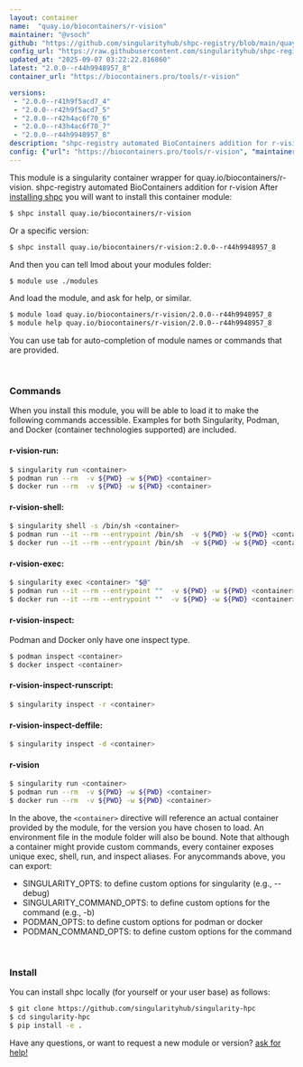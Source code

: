 ```yaml
---
layout: container
name:  "quay.io/biocontainers/r-vision"
maintainer: "@vsoch"
github: "https://github.com/singularityhub/shpc-registry/blob/main/quay.io/biocontainers/r-vision/container.yaml"
config_url: "https://raw.githubusercontent.com/singularityhub/shpc-registry/main/quay.io/biocontainers/r-vision/container.yaml"
updated_at: "2025-09-07 03:22:22.816860"
latest: "2.0.0--r44h9948957_8"
container_url: "https://biocontainers.pro/tools/r-vision"

versions:
 - "2.0.0--r41h9f5acd7_4"
 - "2.0.0--r42h9f5acd7_5"
 - "2.0.0--r42h4ac6f70_6"
 - "2.0.0--r43h4ac6f70_7"
 - "2.0.0--r44h9948957_8"
description: "shpc-registry automated BioContainers addition for r-vision"
config: {"url": "https://biocontainers.pro/tools/r-vision", "maintainer": "@vsoch", "description": "shpc-registry automated BioContainers addition for r-vision", "latest": {"2.0.0--r44h9948957_8": "sha256:3578b2c18a4aefd1ce4688c8ccadd62b5bf105fd3f89e8eaf8b9d82ec1cd52e5"}, "tags": {"2.0.0--r41h9f5acd7_4": "sha256:830d705ad5f71a5a57839ab0800055f3021ea7b4966c87c56644b359df54779c", "2.0.0--r42h9f5acd7_5": "sha256:f1b0bc4aa30cb27f51d8efe2e2e337fb99ee3bc1007e43dfc9372c16a33e281c", "2.0.0--r42h4ac6f70_6": "sha256:cb0635d018c1f42af0b06373bcbce3b5eafb078ee0e85316ea9270001f3622b8", "2.0.0--r43h4ac6f70_7": "sha256:47f7ec16f899b811f29615d53363791665a65d01c77df60190c85b9c45f02c19", "2.0.0--r44h9948957_8": "sha256:3578b2c18a4aefd1ce4688c8ccadd62b5bf105fd3f89e8eaf8b9d82ec1cd52e5"}, "docker": "quay.io/biocontainers/r-vision"}
---
```


This module is a singularity container wrapper for quay.io/biocontainers/r-vision.
shpc-registry automated BioContainers addition for r-vision
After [installing shpc](#install) you will want to install this container module:


```bash
$ shpc install quay.io/biocontainers/r-vision
```

Or a specific version:

```bash
$ shpc install quay.io/biocontainers/r-vision:2.0.0--r44h9948957_8
```

And then you can tell lmod about your modules folder:

```bash
$ module use ./modules
```

And load the module, and ask for help, or similar.

```bash
$ module load quay.io/biocontainers/r-vision/2.0.0--r44h9948957_8
$ module help quay.io/biocontainers/r-vision/2.0.0--r44h9948957_8
```

You can use tab for auto-completion of module names or commands that are provided.

<br>

### Commands

When you install this module, you will be able to load it to make the following commands accessible.
Examples for both Singularity, Podman, and Docker (container technologies supported) are included.

#### r-vision-run:

```bash
$ singularity run <container>
$ podman run --rm  -v ${PWD} -w ${PWD} <container>
$ docker run --rm  -v ${PWD} -w ${PWD} <container>
```

#### r-vision-shell:

```bash
$ singularity shell -s /bin/sh <container>
$ podman run --it --rm --entrypoint /bin/sh  -v ${PWD} -w ${PWD} <container>
$ docker run --it --rm --entrypoint /bin/sh  -v ${PWD} -w ${PWD} <container>
```

#### r-vision-exec:

```bash
$ singularity exec <container> "$@"
$ podman run --it --rm --entrypoint ""  -v ${PWD} -w ${PWD} <container> "$@"
$ docker run --it --rm --entrypoint ""  -v ${PWD} -w ${PWD} <container> "$@"
```

#### r-vision-inspect:

Podman and Docker only have one inspect type.

```bash
$ podman inspect <container>
$ docker inspect <container>
```

#### r-vision-inspect-runscript:

```bash
$ singularity inspect -r <container>
```

#### r-vision-inspect-deffile:

```bash
$ singularity inspect -d <container>
```



#### r-vision

```bash
$ singularity run <container>
$ podman run --rm  -v ${PWD} -w ${PWD} <container>
$ docker run --rm  -v ${PWD} -w ${PWD} <container>
```


In the above, the `<container>` directive will reference an actual container provided
by the module, for the version you have chosen to load. An environment file in the
module folder will also be bound. Note that although a container
might provide custom commands, every container exposes unique exec, shell, run, and
inspect aliases. For anycommands above, you can export:

 - SINGULARITY_OPTS: to define custom options for singularity (e.g., --debug)
 - SINGULARITY_COMMAND_OPTS: to define custom options for the command (e.g., -b)
 - PODMAN_OPTS: to define custom options for podman or docker
 - PODMAN_COMMAND_OPTS: to define custom options for the command

<br>

### Install

You can install shpc locally (for yourself or your user base) as follows:

```bash
$ git clone https://github.com/singularityhub/singularity-hpc
$ cd singularity-hpc
$ pip install -e .
```

Have any questions, or want to request a new module or version? [ask for help!](https://github.com/singularityhub/singularity-hpc/issues)